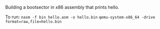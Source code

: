 Building a bootsector in x86 assembly that prints hello.

To run:
`nasm -f bin hello.asm -o hello.bin`
`qemu-system-x86_64 -drive format=raw,file=hello.bin`
